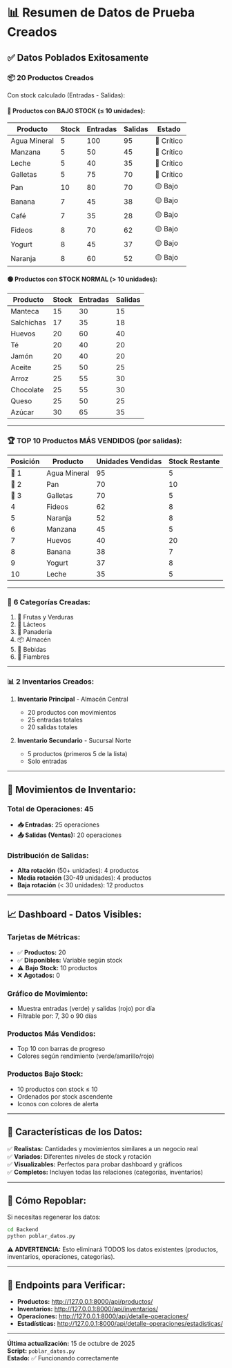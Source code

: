 # 📊 Resumen de Datos de Prueba Creados

## ✅ Datos Poblados Exitosamente

### 📦 **20 Productos Creados**

Con stock calculado (Entradas - Salidas):

#### 🔴 **Productos con BAJO STOCK** (≤ 10 unidades):
| Producto       | Stock | Entradas | Salidas | Estado    |
|---------------|-------|----------|---------|-----------|
| Agua Mineral  | 5     | 100      | 95      | 🔴 Crítico |
| Manzana       | 5     | 50       | 45      | 🔴 Crítico |
| Leche         | 5     | 40       | 35      | 🔴 Crítico |
| Galletas      | 5     | 75       | 70      | 🔴 Crítico |
| Pan           | 10    | 80       | 70      | 🟡 Bajo    |
| Banana        | 7     | 45       | 38      | 🟡 Bajo    |
| Café          | 7     | 35       | 28      | 🟡 Bajo    |
| Fideos        | 8     | 70       | 62      | 🟡 Bajo    |
| Yogurt        | 8     | 45       | 37      | 🟡 Bajo    |
| Naranja       | 8     | 60       | 52      | 🟡 Bajo    |

#### 🟢 **Productos con STOCK NORMAL** (> 10 unidades):
| Producto      | Stock | Entradas | Salidas |
|--------------|-------|----------|---------|
| Manteca      | 15    | 30       | 15      |
| Salchichas   | 17    | 35       | 18      |
| Huevos       | 20    | 60       | 40      |
| Té           | 20    | 40       | 20      |
| Jamón        | 20    | 40       | 20      |
| Aceite       | 25    | 50       | 25      |
| Arroz        | 25    | 55       | 30      |
| Chocolate    | 25    | 55       | 30      |
| Queso        | 25    | 50       | 25      |
| Azúcar       | 30    | 65       | 35      |

---

### 🏆 **TOP 10 Productos MÁS VENDIDOS** (por salidas):

| Posición | Producto      | Unidades Vendidas | Stock Restante |
|----------|---------------|-------------------|----------------|
| 🥇 1     | Agua Mineral  | 95                | 5              |
| 🥈 2     | Pan           | 70                | 10             |
| 🥉 3     | Galletas      | 70                | 5              |
| 4        | Fideos        | 62                | 8              |
| 5        | Naranja       | 52                | 8              |
| 6        | Manzana       | 45                | 5              |
| 7        | Huevos        | 40                | 20             |
| 8        | Banana        | 38                | 7              |
| 9        | Yogurt        | 37                | 8              |
| 10       | Leche         | 35                | 5              |

---

### 📁 **6 Categorías Creadas:**

1. 🍎 Frutas y Verduras
2. 🥛 Lácteos
3. 🍞 Panadería
4. 📦 Almacén
5. 🥤 Bebidas
6. 🥓 Fiambres

---

### 📊 **2 Inventarios Creados:**

1. **Inventario Principal** - Almacén Central
   - 20 productos con movimientos
   - 25 entradas totales
   - 20 salidas totales

2. **Inventario Secundario** - Sucursal Norte
   - 5 productos (primeros 5 de la lista)
   - Solo entradas

---

## 🔄 **Movimientos de Inventario:**

### Total de Operaciones: **45**

- **📥 Entradas:** 25 operaciones
- **📤 Salidas (Ventas):** 20 operaciones

### Distribución de Salidas:
- **Alta rotación** (50+ unidades): 4 productos
- **Media rotación** (30-49 unidades): 4 productos
- **Baja rotación** (< 30 unidades): 12 productos

---

## 📈 **Dashboard - Datos Visibles:**

### **Tarjetas de Métricas:**
- ✅ **Productos:** 20
- ✅ **Disponibles:** Variable según stock
- ⚠️ **Bajo Stock:** 10 productos
- ❌ **Agotados:** 0

### **Gráfico de Movimiento:**
- Muestra entradas (verde) y salidas (rojo) por día
- Filtrable por: 7, 30 o 90 días

### **Productos Más Vendidos:**
- Top 10 con barras de progreso
- Colores según rendimiento (verde/amarillo/rojo)

### **Productos Bajo Stock:**
- 10 productos con stock ≤ 10
- Ordenados por stock ascendente
- Iconos con colores de alerta

---

## 🎯 **Características de los Datos:**

✅ **Realistas:** Cantidades y movimientos similares a un negocio real  
✅ **Variados:** Diferentes niveles de stock y rotación  
✅ **Visualizables:** Perfectos para probar dashboard y gráficos  
✅ **Completos:** Incluyen todas las relaciones (categorías, inventarios)  

---

## 🚀 **Cómo Repoblar:**

Si necesitas regenerar los datos:

```bash
cd Backend
python poblar_datos.py
```

**⚠️ ADVERTENCIA:** Esto eliminará TODOS los datos existentes (productos, inventarios, operaciones, categorías).

---

## 🔗 **Endpoints para Verificar:**

- **Productos:** http://127.0.0.1:8000/api/productos/
- **Inventarios:** http://127.0.0.1:8000/api/inventarios/
- **Operaciones:** http://127.0.0.1:8000/api/detalle-operaciones/
- **Estadísticas:** http://127.0.0.1:8000/api/detalle-operaciones/estadisticas/

---

**Última actualización:** 15 de octubre de 2025  
**Script:** `poblar_datos.py`  
**Estado:** ✅ Funcionando correctamente

